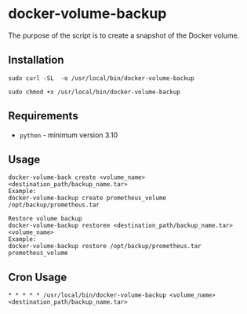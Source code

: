 # docker-volume-backup

The purpose of the script is to create a snapshot of the Docker volume.

## Installation
`sudo curl -SL  -o /usr/local/bin/docker-volume-backup`

`sudo chmod +x /usr/local/bin/docker-volume-backup`

## Requirements
- `python` - minimum version 3.10

## Usage
```Create volume backup:
docker-volume-back create <volume_name> <destination_path/backup_name.tar>
Example:
docker-volume-backup create prometheus_volume /opt/backup/prometheus.tar

Restore volume backup
docker-volume-backup restoree <destination_path/backup_name.tar> <volume_name>
Example:
docker-volume-backup restore /opt/backup/prometheus.tar prometheus_volume
```

## Cron Usage
`* * * * * /usr/local/bin/docker-volume-backup <volume_name> <destination_path/backup_name.tar>`

